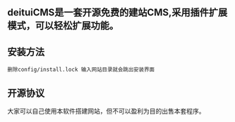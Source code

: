 ## deituiCMS是一套开源免费的建站CMS,采用插件扩展模式，可以轻松扩展功能。
## 安装方法
    删除config/install.lock 输入网站目录就会跳出安装界面
## 开源协议
   大家可以自己使用本软件搭建网站，但不可以盈利为目的出售本套程序。

